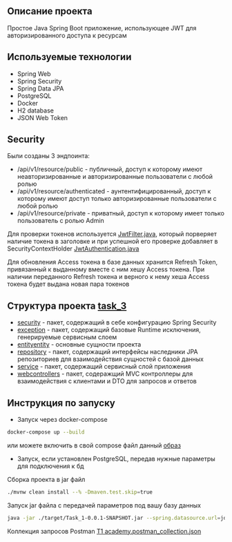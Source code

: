 ## Описание проекта

Простое Java Spring Boot приложение, использующее JWT для авторизированного доступа к ресурсам
## Используемые технологии

- Spring Web
- Spring Security
- Spring Data JPA
- PostgreSQL
- Docker
- H2 database
- JSON Web Token

## Security
Были созданы 3 эндпоинта:
- /api/v1/resource/public - публичный, доступ к которому имеют неавторизированные и авторизированные пользователи с любой ролью
- /api/v1/resource/authenticated - аунтентифицированный, доступ к которому имеют доступ только авторизированные пользователи с любой ролью
- /api/v1/resource/private - приватный, доступ к которому имеет только пользователь с ролью Admin

Для проверки токенов используется [JwtFilter.java](src%2Fmain%2Fjava%2Fcom%2Fvashchenko%2Feducation%2Ft1%2Ftask_3%2Fsecurity%2FJwtFilter.java), который порверяет наличие
токена в заголовке и при успешной его проверке добавляет в SecurityContextHolder [JwtAuthentication.java](src%2Fmain%2Fjava%2Fcom%2Fvashchenko%2Feducation%2Ft1%2Ftask_3%2Fsecurity%2FJwtAuthentication.java)

Для обновления Access токена в базе данных хранится Refresh Token, привязанный к выданному вместе с ним хешу Access токена.
При наличии переданного Refresh токена и верного к нему хеша Access токена будет выдана новая пара токенов

## Структура проекта [task_3](src%2Fmain%2Fjava%2Fcom%2Fvashchenko%2Feducation%2Ft1%2Ftask_3)
- [security](src%2Fmain%2Fjava%2Fcom%2Fvashchenko%2Feducation%2Ft1%2Ftask_3%2Fsecurity) - пакет, содержащий в себе конфигурацию Spring Security
- [exception](src%2Fmain%2Fjava%2Fcom%2Fvashchenko%2Feducation%2Ft1%2Ftask_3%2Fexception) - пакет, содержащий базовые Runtime исключения, генерируемые сервисным слоем
- [entity](src%2Fmain%2Fjava%2Fcom%2Fvashchenko%2Feducation%2Ft1%2Ftask_3%2Fmodel%2Fentity)[entity](src%2Fmain%2Fjava%2Fcom%2Fvashchenko%2Feducation%2Ft1%2Ftask_1%2Fmodel%2Fentity) - основные сущности проекта
- [repository](src%2Fmain%2Fjava%2Fcom%2Fvashchenko%2Feducation%2Ft1%2Ftask_3%2Frepository) - пакет, содержащий интерфейсы наследники JPA репозиториев для взаимодействия сущностей с базой данных
- [service](src%2Fmain%2Fjava%2Fcom%2Fvashchenko%2Feducation%2Ft1%2Ftask_3%2Fservice) - пакет, содержащий сервисный слой приложения
- [web](src%2Fmain%2Fjava%2Fcom%2Fvashchenko%2Feducation%2Ft1%2Ftask_3%2Fweb)[controllers](src%2Fmain%2Fjava%2Fcom%2Fvashchenko%2Feducation%2Ft1%2Ftask_1%2Fweb%2Fcontrollers) - пакет, содеражщий MVC контроллеры для взаимодействия с клиентами и DTO для запросов и ответов


## Инструкция по запуску
- Запуск через docker-compose 
```bash sh
docker-compose up --build
```
или можете включить в свой compose файл данный [образ](https://hub.docker.com/repository/docker/alekseyvashchenko/t1_task_3) 
- Запуск, если установлен PostgreSQL, передав нужные параметры для подключения к бд

Сборка проекта в jar файл
``` sh
./mvnw clean install --% -Dmaven.test.skip=true
```
Запуск jar файла с передачей параметров под вашу базу данных
```sh
java -jar ./target/Task_1-0.0.1-SNAPSHOT.jar --spring.datasource.url=jdbc:postgresql://localhost:5432/postgres --spring.datasource.username=test --spring.datasource.password=test --spring.jpa.properties.hibernate.default_schema=public
```

Коллекция запросов Postman [T1 academy.postman_collection.json](T1%20academy.postman_collection.json)

